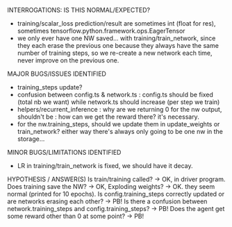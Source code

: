 
INTERROGATIONS: IS THIS NORMAL/EXPECTED?
- training/scalar_loss prediction/result are sometimes int (float for res), sometimes tensorflow.python.framework.ops.EagerTensor
- we only ever have one NW saved... with training/train_network, since they each erase the previous one because they always have the same number of training steps, so we re-create a new network each time, never improve on the previous one.


MAJOR BUGS/ISSUES IDENTIFIED
- training_steps update?
- confusion between config.ts & network.ts : config.ts should be fixed (total nb we want) while network.ts should increase (per step we train)
- helpers/recurrent_inference : why are we returning 0 for the nw output, shouldn't be : how can we get the reward there? it's necessary.
- for the nw.training_steps, should we update them in update_weights or train_network? either way there's always only going to be one nw in the storage...

MINOR BUGS/LIMITATIONS IDENTIFIED
- LR in training/train_network is fixed, we should have it decay.


HYPOTHESIS / ANSWER(S)
Is train/training called? -> OK, in driver program.
Does training save the NW? -> OK, 
Exploding weights? -> OK. they seem normal (printed for 10 epochs).
Is config.training_steps correctly updated or are networks erasing each other? -> PB!
Is there a confusion between network.training_steps and config.training_steps? -> PB!
Does the agent get some reward other than 0 at some point? -> PB!
